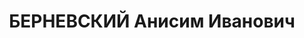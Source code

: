 ---
title: БЕРНЕВСКИЙ Анисим Иванович
description: 'Род. в 1896, г. Батуми, русский, член ВКП(б). Отбывал наказание в местах
  лишения свободы в тюрьме № 1 г. Иркутска

  Арестован 03.05.1937. Обв. по ст. ст. 58-10, 58-11 УК РСФСР. Приговор: тройка при
  УНКВД по Иркутской обл., 27.02.1938 – ВМН. Расстрелян 09.03.1938, г.Иркутск.

  Реабилитирован президиумом Иркутского областного суда 20.02.1960'
---